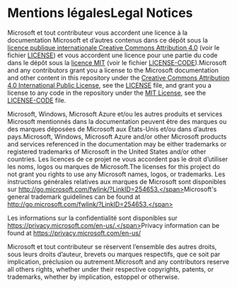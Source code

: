 # <a name="legal-notices"></a><span data-ttu-id="a3f1d-101">Mentions légales</span><span class="sxs-lookup"><span data-stu-id="a3f1d-101">Legal Notices</span></span>
<span data-ttu-id="a3f1d-102">Microsoft et tout contributeur vous accordent une licence à la documentation Microsoft et d’autres contenus dans ce dépôt sous la [licence publique internationale Creative Commons Attribution 4.0](https://creativecommons.org/licenses/by/4.0/legalcode) (voir le fichier [LICENSE](LICENSE)) et vous accordent une licence pour une partie du code dans le dépôt sous la [licence MIT](https://opensource.org/licenses/MIT) (voir le fichier [LICENSE-CODE](LICENSE-CODE)).</span><span class="sxs-lookup"><span data-stu-id="a3f1d-102">Microsoft and any contributors grant you a license to the Microsoft documentation and other content in this repository under the [Creative Commons Attribution 4.0 International Public License](https://creativecommons.org/licenses/by/4.0/legalcode), see the [LICENSE](LICENSE) file, and grant you a license to any code in the repository under the [MIT License](https://opensource.org/licenses/MIT), see the [LICENSE-CODE](LICENSE-CODE) file.</span></span>

<span data-ttu-id="a3f1d-103">Microsoft, Windows, Microsoft Azure et/ou les autres produits et services Microsoft mentionnés dans la documentation peuvent être des marques ou des marques déposées de Microsoft aux États-Unis et/ou dans d’autres pays.</span><span class="sxs-lookup"><span data-stu-id="a3f1d-103">Microsoft, Windows, Microsoft Azure and/or other Microsoft products and services referenced in the documentation may be either trademarks or registered trademarks of Microsoft in the United States and/or other countries.</span></span>
<span data-ttu-id="a3f1d-104">Les licences de ce projet ne vous accordent pas le droit d’utiliser les noms, logos ou marques de Microsoft.</span><span class="sxs-lookup"><span data-stu-id="a3f1d-104">The licenses for this project do not grant you rights to use any Microsoft names, logos, or trademarks.</span></span>
<span data-ttu-id="a3f1d-105">Les instructions générales relatives aux marques de Microsoft sont disponibles sur http://go.microsoft.com/fwlink/?LinkID=254653.</span><span class="sxs-lookup"><span data-stu-id="a3f1d-105">Microsoft's general trademark guidelines can be found at http://go.microsoft.com/fwlink/?LinkID=254653.</span></span>

<span data-ttu-id="a3f1d-106">Les informations sur la confidentialité sont disponibles sur https://privacy.microsoft.com/en-us/.</span><span class="sxs-lookup"><span data-stu-id="a3f1d-106">Privacy information can be found at https://privacy.microsoft.com/en-us/</span></span>

<span data-ttu-id="a3f1d-107">Microsoft et tout contributeur se réservent l’ensemble des autres droits, sous leurs droits d’auteur, brevets ou marques respectifs, que ce soit par implication, préclusion ou autrement.</span><span class="sxs-lookup"><span data-stu-id="a3f1d-107">Microsoft and any contributors reserve all others rights, whether under their respective copyrights, patents, or trademarks, whether by implication, estoppel or otherwise.</span></span>